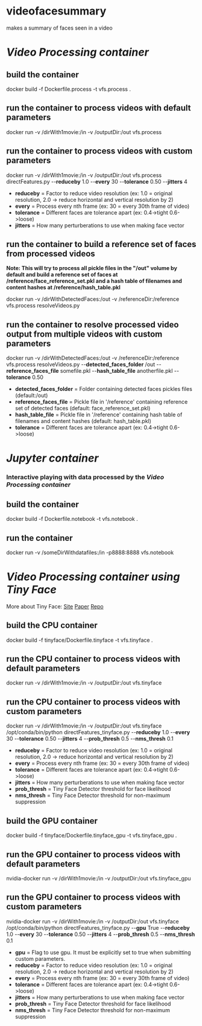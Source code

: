# videofacesummary
makes a summary of faces seen in a video

# *Video Processing container*

## build the container
docker build -f Dockerfile.process -t vfs.process .

## run the container to process videos with default parameters
docker run -v /dirWith1movie:/in -v /outputDir:/out vfs.process

## run the container to process videos with custom parameters
docker run -v /dirWith1movie:/in -v /outputDir:/out vfs.process directFeatures.py --**reduceby** 1.0 --**every** 30 --**tolerance** 0.50 --**jitters** 4

  * **reduceby** = Factor to reduce video resolution (ex: 1.0 = original resolution, 2.0 -> reduce horizontal and vertical resolution by 2)  
  * **every** = Process every nth frame (ex: 30 = every 30th frame of video)
  * **tolerance** = Different faces are tolerance apart (ex: 0.4->tight 0.6->loose)
  * **jitters** = How many perturberations to use when making face vector

## run the container to build a reference set of faces from processed videos
**Note: This will try to process all pickle files in the "/out" volume by default and build a reference set of faces at /reference/face_reference_set.pkl and a hash table of filenames and content hashes at /reference/hash_table.pkl**

docker run -v /dirWithDetectedFaces:/out -v /referenceDir:/reference vfs.process resolveVideos.py

## run the container to resolve processed video output from multiple videos with custom parameters
docker run -v /dirWithDetectedFaces:/out -v /referenceDir:/reference vfs.process resolveVideos.py --**detected_faces_folder** /out --**reference_faces_file** somefile.pkl --**hash_table_file** anotherfile.pkl --**tolerance** 0.50

  * **detected_faces_folder** = Folder containing detected faces pickles files (default:/out)  
  * **reference_faces_file** = Pickle file in '/reference' containing reference set of detected faces (default: face_reference_set.pkl)
  * **hash_table_file** = Pickle file in '/reference' containing hash table of filenames and content hashes (default: hash_table.pkl)
  * **tolerance** = Different faces are tolerance apart (ex: 0.4->tight 0.6->loose)

# *Jupyter container*
### Interactive playing with data processed by the *Video Processing container*

## build the container
docker build -f Dockerfile.notebook -t vfs.notebook .

## run the container
docker run -v /someDirWithdatafiles:/in -p8888:8888 vfs.notebook

# *Video Processing container using Tiny Face*
More about Tiny Face: [Site](https://www.cs.cmu.edu/~peiyunh/tiny/)
[Paper](https://arxiv.org/pdf/1612.04402.pdf)
[Repo](https://github.com/peiyunh/tiny)

## build the CPU container
docker build -f tinyface/Dockerfile.tinyface -t vfs.tinyface .

## run the CPU container to process videos with default parameters
docker run -v /dirWith1movie:/in -v /outputDir:/out vfs.tinyface

## run the CPU container to process videos with custom parameters
docker run -v /dirWith1movie:/in -v /outputDir:/out vfs.tinyface /opt/conda/bin/python directFeatures_tinyface.py --**reduceby** 1.0
        --**every** 30 --**tolerance** 0.50 --**jitters** 4  --**prob_thresh** 0.5 --**nms_thresh** 0.1 

  * **reduceby** = Factor to reduce video resolution (ex: 1.0 = original resolution, 2.0 -> reduce horizontal and vertical resolution by 2)  
  * **every** = Process every nth frame (ex: 30 = every 30th frame of video)
  * **tolerance** = Different faces are tolerance apart (ex: 0.4->tight 0.6->loose)
  * **jitters** = How many perturberations to use when making face vector
  * **prob_thresh** = Tiny Face Detector threshold for face likelihood
  * **nms_thresh** = Tiny Face Detector threshold for non-maximum suppression

## build the GPU container
docker build -f tinyface/Dockerfile.tinyface_gpu -t vfs.tinyface_gpu .

## run the GPU container to process videos with default parameters
nvidia-docker run -v /dirWith1movie:/in -v /outputDir:/out vfs.tinyface_gpu

## run the GPU container to process videos with custom parameters
nvidia-docker run -v /dirWith1movie:/in -v /outputDir:/out vfs.tinyface /opt/conda/bin/python directFeatures_tinyface.py --**gpu** True --**reduceby** 1.0
        --**every** 30 --**tolerance** 0.50 --**jitters** 4  --**prob_thresh** 0.5 --**nms_thresh** 0.1 

  * **gpu** = Flag to use gpu. It must be explicitly set to true when submitting custom parameters. 
  * **reduceby** = Factor to reduce video resolution (ex: 1.0 = original resolution, 2.0 -> reduce horizontal and vertical resolution by 2)  
  * **every** = Process every nth frame (ex: 30 = every 30th frame of video)
  * **tolerance** = Different faces are tolerance apart (ex: 0.4->tight 0.6->loose)
  * **jitters** = How many perturberations to use when making face vector
  * **prob_thresh** = Tiny Face Detector threshold for face likelihood
  * **nms_thresh** = Tiny Face Detector threshold for non-maximum suppression
